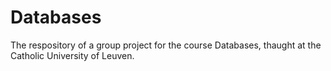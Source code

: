 # Databases
The respository of a group project for the course Databases, thaught at the Catholic University of Leuven.
